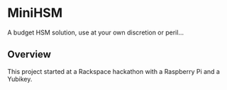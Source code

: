 # MiniHSM

A budget HSM solution, use at your own discretion or peril...

## Overview

This project started at a Rackspace hackathon with a Raspberry Pi and a Yubikey.
